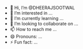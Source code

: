 - 👋 Hi, I’m @DHEERAJSOOTWAL
- 👀 I’m interested in ...
- 🌱 I’m currently learning ...
- 💞️ I’m looking to collaborate on ...
- 📫 How to reach me ...
- 😄 Pronouns: ...
- ⚡ Fun fact: ...

<!---
DHEERAJSOOTWAL/DHEERAJSOOTWAL is a ✨ special ✨ repository because its `README.md` (this file) appears on your GitHub profile.
You can click the Preview link to take a look at your changes.
--->
